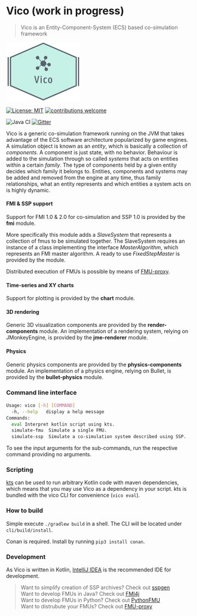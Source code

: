 # Vico (work in progress)

> Vico is an Entity-Component-System (ECS) based co-simulation framework

<img src="Vico_logo.PNG" alt="logo" width="200"/>


[![License: MIT](https://img.shields.io/badge/License-MIT-yellow.svg)](https://opensource.org/licenses/MIT)
[![contributions welcome](https://img.shields.io/badge/contributions-welcome-brightgreen.svg?style=flat)](https://github.com/NTNU-IHB/Vico/issues) 

![Java CI](https://github.com/NTNU-IHB/Vico/workflows/Java%20CI/badge.svg)
[![Gitter](https://badges.gitter.im/NTNU-IHB/Vico.svg)](https://gitter.im/NTNU-IHB/Vico?utm_source=badge&utm_medium=badge&utm_campaign=pr-badge)

Vico is a generic co-simulation framework running on the JVM that takes advantage of the ECS software architecture popularized by game engines. 
A simulation object is known as an _entity_, which is basically a collection of _components_. A component is just state, with no behavior.
Behaviour is added to the simulation through so called _systems_ that acts on entities within a certain _family_. 
The type of components held by a given entity decides which family it belongs to. 
Entities, components and systems may be added and removed from the engine at any time, thus family relationships, 
what an entity represents and which entities a system acts on is highly dynamic. 

#### FMI & SSP support

Support for FMI 1.0 & 2.0 for co-simulation and SSP 1.0 is provided by the __fmi__ module. 

More specifically this module adds a _SlaveSystem_ that represents a collection of fmus to be simulated together. The
SlaveSystem requires an instance of a class implementing the interface _MasterAlgorithm_, which represents an FMI master
algorithm. A ready to use _FixedStepMaster_ is provided by the module.

Distributed execution of FMUs is possible by means of [FMU-proxy](https://github.com/NTNU-IHB/FMU-proxy).

#### Time-series and XY charts

Support for plotting is provided by the __chart__ module.

#### 3D rendering

Generic 3D visualization components are provided by the __render-components__ module.
An implementation of a rendering system, relying on JMonkeyEngine, is provided by the __jme-renderer__ module.

#### Physics

Generic physics components are provided by the __physics-components__ module.
An implementation of a physics engine, relying on Bullet, is provided by the __bullet-physics__ module. 

### Command line interface
````bash
Usage: vico [-h] [COMMAND]
  -h, --help   display a help message
Commands:
  eval Interpret kotlin script using kts.
  simulate-fmu  Simulate a single FMU.
  simulate-ssp  Simulate a co-simulation system described using SSP.
````
To see the input arguments for the sub-commands, run the respective command providing no arguments.

### Scripting

[kts](https://github.com/markaren/kts) can be used to run arbitrary Kotlin code with maven dependencies, which means
that you may use Vico as a dependency in your script. kts is bundled with the vico CLI for convenience (`vico eval`).

### How to build

Simple execute `./gradlew build` in a shell. The CLI will be located under `cli/build/install`. <br>

Conan is required. Install by running `pip3 install conan`.

### Development

As Vico is written in Kotlin, [IntelliJ IDEA](https://www.jetbrains.com/idea/) is the recommended IDE for development.



> Want to simplify creation of SSP archives? Check out [sspgen](https://github.com/NTNU-IHB/sspgen) <br>
> Want to develop FMUs in Java? Check out [FMI4j](https://github.com/NTNU-IHB/FMI4j) <br>
> Want to develop FMUs in Python? Check out [PythonFMU](https://github.com/NTNU-IHB/PythonFMU) <br>
> Want to distrubute your FMUs? Check out [FMU-proxy](https://github.com/NTNU-IHB/FMU-proxy) <br>

